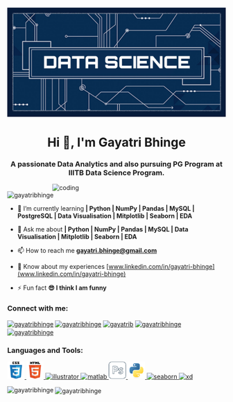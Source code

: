
![logo](https://github.com/GayatriBhinge/GayatriBhinge/blob/main/Banner1.jpg)
<h1 align="center">Hi 👋, I'm Gayatri Bhinge</h1>
<h3 align="center">A passionate Data Analytics and also pursuing  PG Program at IIITB Data Science Program.</h3>

<img align = "right" alt ="coding" width="400" src="https://camo.githubusercontent.com/f8561052d5519d5b219d3d02cdf56d0969d2cdab435e6739ba6b7cb26866f5fe/68747470733a2f2f6d69722d73332d63646e2d63662e626568616e63652e6e65742f70726f6a6563745f6d6f64756c65732f646973702f3630313031343131363737303437352e363036386265666634363430612e676966">


<p align="left"> <img src="https://komarev.com/ghpvc/?username=gayatribhinge&label=Profile%20views&color=0e75b6&style=flat" alt="gayatribhinge" /> </p>

- 🌱 I’m currently learning **| Python | NumPy | Pandas | MySQL | PostgreSQL | Data Visualisation | Mitplotlib | Seaborn | EDA**

- 💬 Ask me about **| Python | NumPy | Pandas | MySQL | Data Visualisation | Mitplotlib | Seaborn | EDA**

- 📫 How to reach me **gayatri.bhinge@gmail.com**

- 📄 Know about my experiences [www.linkedin.com/in/gayatri-bhinge](www.linkedin.com/in/gayatri-bhinge)

- ⚡ Fun fact **😎 I think I am funny**

<h3 align="left">Connect with me:</h3>
<p align="left">
<a href="https://linkedin.com/in/gayatri-bhinge" target="blank"><img align="center" src="https://raw.githubusercontent.com/rahuldkjain/github-profile-readme-generator/master/src/images/icons/Social/linked-in-alt.svg" alt="gayatribhinge" height="30" width="40" /></a>
<a href="https://fb.com/gayatribhinge" target="blank"><img align="center" src="https://raw.githubusercontent.com/rahuldkjain/github-profile-readme-generator/master/src/images/icons/Social/facebook.svg" alt="gayatribhinge" height="30" width="40" /></a>
<a href="https://instagram.com/gayatri.bhinge" target="blank"><img align="center" src="https://raw.githubusercontent.com/rahuldkjain/github-profile-readme-generator/master/src/images/icons/Social/instagram.svg" alt="gayatrib" height="30" width="40" /></a>
<a href="https://dribbble.com/gayatribhinge" target="blank"><img align="center" src="https://raw.githubusercontent.com/rahuldkjain/github-profile-readme-generator/master/src/images/icons/Social/dribbble.svg" alt="gayatribhinge" height="30" width="40" /></a>
<a href="https://www.behance.net/gayatribhinge" target="blank"><img align="center" src="https://raw.githubusercontent.com/rahuldkjain/github-profile-readme-generator/master/src/images/icons/Social/behance.svg" alt="gayatribhinge" height="30" width="40" /></a>
</p>

<h3 align="left">Languages and Tools:</h3>
<p align="left"> <a href="https://www.w3schools.com/css/" target="_blank" rel="noreferrer"> <img src="https://raw.githubusercontent.com/devicons/devicon/master/icons/css3/css3-original-wordmark.svg" alt="css3" width="40" height="40"/> </a> <a href="https://www.w3.org/html/" target="_blank" rel="noreferrer"> <img src="https://raw.githubusercontent.com/devicons/devicon/master/icons/html5/html5-original-wordmark.svg" alt="html5" width="40" height="40"/> </a> <a href="https://www.adobe.com/in/products/illustrator.html" target="_blank" rel="noreferrer"> <img src="https://www.vectorlogo.zone/logos/adobe_illustrator/adobe_illustrator-icon.svg" alt="illustrator" width="40" height="40"/> </a> <a href="https://www.mathworks.com/" target="_blank" rel="noreferrer"> <img src="https://upload.wikimedia.org/wikipedia/commons/2/21/Matlab_Logo.png" alt="matlab" width="40" height="40"/> </a> <a href="https://www.photoshop.com/en" target="_blank" rel="noreferrer"> <img src="https://raw.githubusercontent.com/devicons/devicon/master/icons/photoshop/photoshop-line.svg" alt="photoshop" width="40" height="40"/> </a> <a href="https://www.python.org" target="_blank" rel="noreferrer"> <img src="https://raw.githubusercontent.com/devicons/devicon/master/icons/python/python-original.svg" alt="python" width="40" height="40"/> </a> <a href="https://seaborn.pydata.org/" target="_blank" rel="noreferrer"> <img src="https://seaborn.pydata.org/_images/logo-mark-lightbg.svg" alt="seaborn" width="40" height="40"/> </a> <a href="https://www.adobe.com/products/xd.html" target="_blank" rel="noreferrer"> <img src="https://cdn.worldvectorlogo.com/logos/adobe-xd.svg" alt="xd" width="40" height="40"/> </a> </p>

<p><img align="left" src="https://github-readme-stats.vercel.app/api/top-langs?username=gayatribhinge&show_icons=true&locale=en&layout=compact" alt="gayatribhinge" /></p>

<p>&nbsp;<img align="center" src="https://github-readme-stats.vercel.app/api?username=gayatribhinge&show_icons=true&locale=en" alt="gayatribhinge" /></p>
